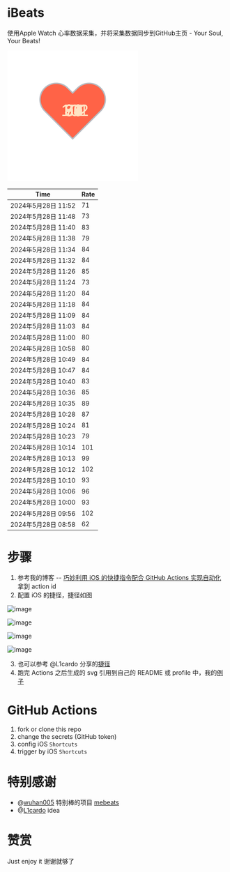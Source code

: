 # iBeats
使用Apple Watch 心率数据采集，并将采集数据同步到GitHub主页 - Your Soul, Your Beats!

![](./files/heart.svg)

<!--START_SECTION:my_heart_rate-->
| Time | Rate | 
 | ---- | ---- | 
| 2024年5月28日 11:52 | 71 |
| 2024年5月28日 11:48 | 73 |
| 2024年5月28日 11:40 | 83 |
| 2024年5月28日 11:38 | 79 |
| 2024年5月28日 11:34 | 84 |
| 2024年5月28日 11:32 | 84 |
| 2024年5月28日 11:26 | 85 |
| 2024年5月28日 11:24 | 73 |
| 2024年5月28日 11:20 | 84 |
| 2024年5月28日 11:18 | 84 |
| 2024年5月28日 11:09 | 84 |
| 2024年5月28日 11:03 | 84 |
| 2024年5月28日 11:00 | 80 |
| 2024年5月28日 10:58 | 80 |
| 2024年5月28日 10:49 | 84 |
| 2024年5月28日 10:47 | 84 |
| 2024年5月28日 10:40 | 83 |
| 2024年5月28日 10:36 | 85 |
| 2024年5月28日 10:35 | 89 |
| 2024年5月28日 10:28 | 87 |
| 2024年5月28日 10:24 | 81 |
| 2024年5月28日 10:23 | 79 |
| 2024年5月28日 10:14 | 101 |
| 2024年5月28日 10:13 | 99 |
| 2024年5月28日 10:12 | 102 |
| 2024年5月28日 10:10 | 93 |
| 2024年5月28日 10:06 | 96 |
| 2024年5月28日 10:00 | 93 |
| 2024年5月28日 09:56 | 102 |
| 2024年5月28日 08:58 | 62 |

<!--END_SECTION:my_heart_rate-->

# 步骤
1. 参考我的博客 -- [巧妙利用 iOS 的快捷指令配合 GitHub Actions 实现自动化](https://github.com/yihong0618/gitblog/issues/198) 拿到 action id
2. 配置 iOS 的捷径，捷径如图

![image](https://user-images.githubusercontent.com/15976103/122154218-0db0b480-ce97-11eb-93bb-5aec07c558dc.png)

![image](https://user-images.githubusercontent.com/15976103/122154236-186b4980-ce97-11eb-8e4b-70551a0391ae.png)

![image](https://user-images.githubusercontent.com/15976103/122154268-2d47dd00-ce97-11eb-902e-3acf292265a9.png)

![image](https://user-images.githubusercontent.com/15976103/122174055-fa144680-ceb4-11eb-9be2-3eb83cd516f7.png)

3. 也可以参考 @L1cardo 分享的[捷径](https://www.icloud.com/shortcuts/6ab6047b459c41ad822ad6b94b1c03d4)
4. 跑完 Actions 之后生成的 svg 引用到自己的 README 或 profile 中，我的[例子](https://github.com/yihong0618) 

# GitHub Actions

1. fork or clone this repo
2. change the secrets (GitHub token)
3. config iOS `Shortcuts` 
4. trigger by iOS `Shortcuts`

# 特别感谢
- @[wuhan005](https://github.com/wuhan005) 特别棒的项目 [mebeats](https://github.com/wuhan005/mebeats)
- @[L1cardo](https://github.com/L1cardo) idea

# 赞赏
Just enjoy it
谢谢就够了
